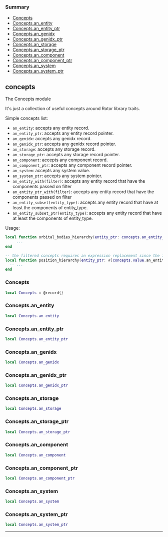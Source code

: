 ### Summary
* [Concepts](#concepts)
* [Concepts.an_entity](#conceptsan_entity)
* [Concepts.an_entity_ptr](#conceptsan_entity_ptr)
* [Concepts.an_genidx](#conceptsan_genidx)
* [Concepts.an_genidx_ptr](#conceptsan_genidx_ptr)
* [Concepts.an_storage](#conceptsan_storage)
* [Concepts.an_storage_ptr](#conceptsan_storage_ptr)
* [Concepts.an_component](#conceptsan_component)
* [Concepts.an_component_ptr](#conceptsan_component_ptr)
* [Concepts.an_system](#conceptsan_system)
* [Concepts.an_system_ptr](#conceptsan_system_ptr)

## concepts

The Concepts module

It's just a collection of useful concepts around Rotor library traits.

Simple concepts list:

* `an_entity`: accepts any entity record.
* `an_entity_ptr`: accepts any entity record pointer.
* `an_genidx`: accepts any genidx record.
* `an_genidx_ptr`: accepts any genidx record pointer.
* `an_storage`: accepts any storage record.
* `an_storage_ptr`: accepts any storage record pointer.
* `an_component`: accepts any component record.
* `an_component_ptr`: accepts any component record pointer.
* `an_system`: accepts any system value.
* `an_system_ptr`: accepts any system pointer.
* `an_entity_with(filter)`: accepts any entity record that have the components passed on filter
* `an_entity_ptr_with(filter)`: accepts any entity record that have the components passed on filter
* `an_entity_subset(entity_type)`: accepts any entity record that have at least the components of entity_type.
* `an_entity_subset_ptr(entity_type)`: accepts any entity record that have at least the components of entity_type.

Usage:
```lua
local function orbital_bodies_hierarchy(entity_ptr: concepts.an_entity_ptr)
  -- ...
end

-- the filtered concepts requires an expression replacement since the function returns a concept.
local function position_hierarchy(entity_ptr: #[concepts.value.an_entity_ptr_with({Position.value})]#)
  -- ...
end
```

### Concepts

```lua
local Concepts = @record{}
```



### Concepts.an_entity

```lua
local Concepts.an_entity
```



### Concepts.an_entity_ptr

```lua
local Concepts.an_entity_ptr
```



### Concepts.an_genidx

```lua
local Concepts.an_genidx
```



### Concepts.an_genidx_ptr

```lua
local Concepts.an_genidx_ptr
```



### Concepts.an_storage

```lua
local Concepts.an_storage
```



### Concepts.an_storage_ptr

```lua
local Concepts.an_storage_ptr
```



### Concepts.an_component

```lua
local Concepts.an_component
```



### Concepts.an_component_ptr

```lua
local Concepts.an_component_ptr
```



### Concepts.an_system

```lua
local Concepts.an_system
```



### Concepts.an_system_ptr

```lua
local Concepts.an_system_ptr
```



---
